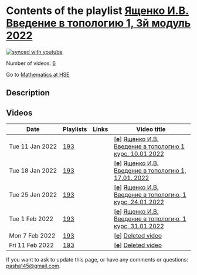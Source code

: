 # Contents of the playlist [Ященко И.В. Введение в топологию 1, 3й модуль 2022](https://www.youtube.com/playlist?list=PLq3E5oubNNoCvCWzMJhbkrNvxW5MYYuuY)

[![synced with youtube](https://img.shields.io/github/last-commit/mathphysschool/mathphysschool.github.io/autoupdate1?label=synced%20with%20youtube)](https://github.com/mathphysschool/mathphysschool.github.io/commits/autoupdate1)

Number of videos: [6](#videos)

Go to [Mathematics at HSE](../README.md)

## Description



## Videos

|Date|Playlists|Links|Video title|
|---|---|---|---|
| Tue&nbsp;11&nbsp;Jan&nbsp;2022 | [193](../playlists/193 "Ященко И.В. Введение в топологию 1, 3й модуль 2022") |  | [[**e**](https://studio.youtube.com/video/X6tYcJsw8Z0/edit "Edit")] [Ященко И.В. Введение в топологию 1 курс. 10.01.2022](https://www.youtube.com/watch?v=X6tYcJsw8Z0&list=PLq3E5oubNNoCvCWzMJhbkrNvxW5MYYuuY) |
| Tue&nbsp;18&nbsp;Jan&nbsp;2022 | [193](../playlists/193 "Ященко И.В. Введение в топологию 1, 3й модуль 2022") |  | [[**e**](https://studio.youtube.com/video/wm-i-Vrf3VE/edit "Edit")] [Ященко И.В. Введение в топологию 1, 17.01. 2022](https://www.youtube.com/watch?v=wm-i-Vrf3VE&list=PLq3E5oubNNoCvCWzMJhbkrNvxW5MYYuuY) |
| Tue&nbsp;25&nbsp;Jan&nbsp;2022 | [193](../playlists/193 "Ященко И.В. Введение в топологию 1, 3й модуль 2022") |  | [[**e**](https://studio.youtube.com/video/IEkeueUZJzg/edit "Edit")] [Ященко И.В. Введение в топологию, 1 курс, 24.01.2022](https://www.youtube.com/watch?v=IEkeueUZJzg&list=PLq3E5oubNNoCvCWzMJhbkrNvxW5MYYuuY) |
| Tue&nbsp;1&nbsp;Feb&nbsp;2022 | [193](../playlists/193 "Ященко И.В. Введение в топологию 1, 3й модуль 2022") |  | [[**e**](https://studio.youtube.com/video/tj5MzbLHwGI/edit "Edit")] [Ященко И.В. Введение в топологию, 1 курс, 31.01.2022](https://www.youtube.com/watch?v=tj5MzbLHwGI&list=PLq3E5oubNNoCvCWzMJhbkrNvxW5MYYuuY) |
| Mon&nbsp;7&nbsp;Feb&nbsp;2022 | [193](../playlists/193 "Ященко И.В. Введение в топологию 1, 3й модуль 2022") |  | [[**e**](https://studio.youtube.com/video/4-2_2DhaGTM/edit "Edit")] [Deleted video](https://www.youtube.com/watch?v=4-2_2DhaGTM&list=PLq3E5oubNNoCvCWzMJhbkrNvxW5MYYuuY "This video is unavailable.") |
| Fri&nbsp;11&nbsp;Feb&nbsp;2022 | [193](../playlists/193 "Ященко И.В. Введение в топологию 1, 3й модуль 2022") |  | [[**e**](https://studio.youtube.com/video/FbSOX7pjS1s/edit "Edit")] [Deleted video](https://www.youtube.com/watch?v=FbSOX7pjS1s&list=PLq3E5oubNNoCvCWzMJhbkrNvxW5MYYuuY "This video is unavailable.") |


 If you want to ask to update this page, or have any comments or questions: <pasha145@gmail.com>.